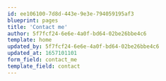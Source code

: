 ```yaml
---
id: ee106100-7d8d-443e-9e3e-794059195af3
blueprint: pages
title: 'Contact me'
author: 5f7fcf24-6e6e-4a0f-bd64-02be26bbe4c6
template: home
updated_by: 5f7fcf24-6e6e-4a0f-bd64-02be26bbe4c6
updated_at: 1657101101
form_field: contact_me
template_field: contact
---
```

